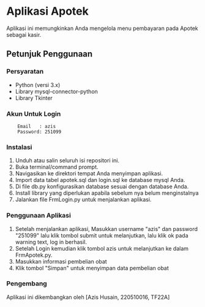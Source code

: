 # Aplikasi Apotek

Aplikasi ini memungkinkan Anda mengelola menu pembayaran pada Apotek sebagai kasir.

## Petunjuk Penggunaan

### Persyaratan

- Python (versi 3.x)
- Library mysql-connector-python
- Library Tkinter

### Akun Untuk Login

```
    Email   : azis
    Password: 251099
```

### Instalasi

1. Unduh atau salin seluruh isi repositori ini.
2. Buka terminal/command prompt.
3. Navigasikan ke direktori tempat Anda menyimpan aplikasi.
4. Import data tabel apotek.sql dan login.sql ke database mysql Anda.
5. Di file db.py konfigurasikan database sesuai dengan database Anda.
6. Install library yang diperlukan apabila sebelum nya belum menginstalnya
7. Jalankan file FrmLogin.py untuk menjalankan aplikasi.

### Penggunaan Aplikasi

1. Setelah menjalankan aplikasi, Masukkan username "azis" dan password "251099" lalu klik tombol submit untuk melanjutkan, lalu klik ok pada warning text, log in berhasil.
2. Setelah Login kemudian klik tombol azis untuk melanjutkan ke dalam FrmApotek.py.
3. Masukkan informasi pembelian obat
4. Klik tombol "Simpan" untuk menyimpan data pembelian obat


### Pengembang

Aplikasi ini dikembangkan oleh [Azis Husain, 220510016, TF22A]
